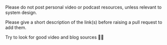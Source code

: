 Please do not post personal video or podcast resources, unless relevant to system design.

Please give a short description of the link(s) before raising a pull request to add them.

Try to look for good video and blog sources 💪🙂
